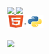 <div>
  <a href="https://github.com/caioozinbr">
  <img height="180em" src="https://github-readme-stats.vercel.app/api?username=caioozinbr&show_icons=true&theme=dark&include_all_commits=true&count_private=true"/>
  <img height="180em" src="https://github-readme-stats.vercel.app/api/top-langs/?username=caioozinbr&layout=compact&langs_count=7&theme=dark"/>
</div>

<img align="center" alt="Caio-HTML" height="30" width="40" src="https://raw.githubusercontent.com/devicons/devicon/master/icons/html5/html5-original.svg">
<img align="center" alt="Caio-Python" height="30" width="40" src="https://raw.githubusercontent.com/devicons/devicon/master/icons/python/python-original.svg">

##
<div> 
  <a href="https://instagram.com/caioozinbr" target="_blank"><img src="https://img.shields.io/badge/-Instagram-%23E4405F?style=for-the-badge&logo=instagram&logoColor=white" target="_blank"></a>
  </div>

